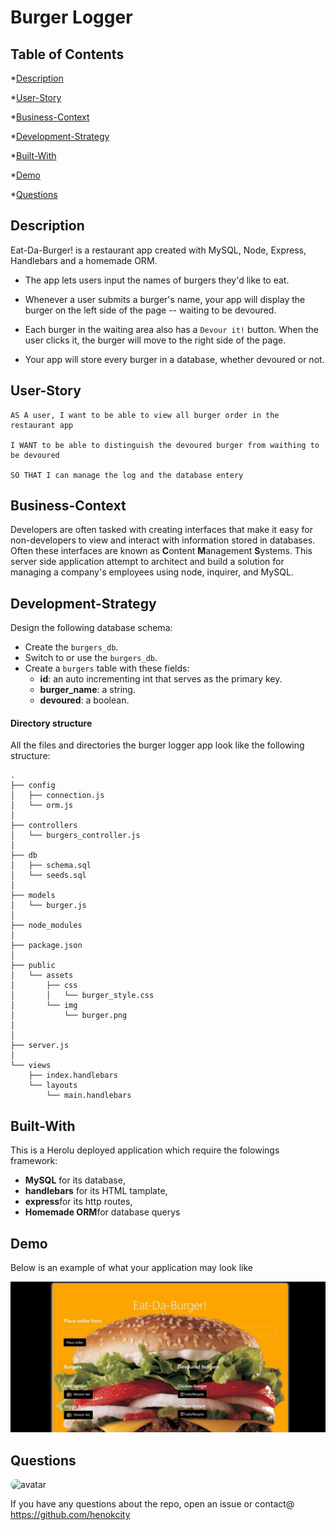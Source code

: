 # Burger Logger

## Table of Contents

*[Description](#Description)

*[User-Story](##User-Story)

*[Business-Context](#Business-Context)

*[Development-Strategy](#Development-Strategy)

*[Built-With](#Built-With)

*[Demo](#Demo)

*[Questions](#questions)

## Description

Eat-Da-Burger! is a restaurant app created with MySQL, Node, Express, Handlebars and a homemade ORM.

* The app lets users input the names of burgers they'd like to eat.

* Whenever a user submits a burger's name, your app will display the burger on the left side of the page -- waiting to be devoured.

* Each burger in the waiting area also has a `Devour it!` button. When the user clicks it, the burger will move to the right side of the page.

* Your app will store every burger in a database, whether devoured or not.


## User-Story
    AS A user, I want to be able to view all burger order in the restaurant app

    I WANT to be able to distinguish the devoured burger from waithing to be devoured

    SO THAT I can manage the log and the database entery

## Business-Context

Developers are often tasked with creating interfaces that make it easy for non-developers to view and interact with information stored in databases. Often these interfaces are known as **C**ontent **M**anagement **S**ystems. This server side application attempt to architect and build a solution for managing a company's employees using node, inquirer, and MySQL.

## Development-Strategy

Design the following database schema:


   * Create the `burgers_db`.
   * Switch to or use the `burgers_db`.
   * Create a `burgers` table with these fields:
     * **id**: an auto incrementing int that serves as the primary key.
     * **burger_name**: a string.
     * **devoured**: a boolean.

#### Directory structure

All the files and directories the burger logger app look like the following structure:

```
.
├── config
│   ├── connection.js
│   └── orm.js
│ 
├── controllers
│   └── burgers_controller.js
│
├── db
│   ├── schema.sql
│   └── seeds.sql
│
├── models
│   └── burger.js
│ 
├── node_modules
│ 
├── package.json
│
├── public
│   └── assets
│       ├── css
│       │   └── burger_style.css
│       └── img
│           └── burger.png
│   
│
├── server.js
│
└── views
    ├── index.handlebars
    └── layouts
        └── main.handlebars
```
  


## Built-With

This is a Herolu deployed application which require the folowings framework:

  * **MySQL** for its database,  
  * **handlebars** for its HTML tamplate,
  * **express**for its http routes,
  * **Homemade ORM**for database querys

## Demo

Below is an example of what your application may look like

![eat-de-burger](./public/assets/img/eat-da-burger.PNG)


## Questions

<img src="https://avatars2.githubusercontent.com/u/60395898?v=4" alt="avatar" style="border-radius: 16px" width="30"/>

If you have any questions about the repo, open an issue or contact@
https://github.com/henokcity
